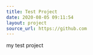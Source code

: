 ```yaml
---
title: Test Project
date: 2020-08-05 09:11:54
layout: project
source_url: https://github.com
---
```


my test project